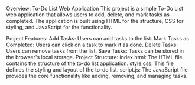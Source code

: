 Overview: To-Do List Web Application
This project is a simple To-Do List web application that allows users to add, delete, and mark tasks as completed. The application is built using HTML for the structure, CSS for styling, and JavaScript for the functionality.

Project Features:
Add Tasks: Users can add tasks to the list.
Mark Tasks as Completed: Users can click on a task to mark it as done.
Delete Tasks: Users can remove tasks from the list.
Save Tasks: Tasks can be stored in the browser's local storage.
Project Structure:
index.html: The HTML file contains the structure of the to-do list application.
style.css: This file defines the styling and layout of the to-do list.
script.js: The JavaScript file provides the core functionality like adding, removing, and managing tasks.

